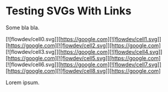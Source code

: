 # Testing SVGs With Links

Some bla bla.

[![flowdev/cell0.svg]][https://google.com][![flowdev/cell1.svg]][https://google.com][![flowdev/cell2.svg]][https://google.com]<br/>
[![flowdev/cell3.svg]][https://google.com][![flowdev/cell4.svg]][https://google.com][![flowdev/cell5.svg]][https://google.com]<br/>
[![flowdev/cell6.svg]][https://google.com][![flowdev/cell7.svg]][https://google.com][![flowdev/cell8.svg]][https://google.com]

Lorem ipsum.
